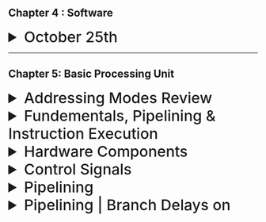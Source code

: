 


## Chapter 4 : Software

<details>
  <summary style="font-size: 30px; font-weight: 500; cursor: pointer;"> October 25th </summary>
  
![MCPA_asmp111111](../static/MPCA_ch4_1.png)

*High Level Languages build constructs* For loops, If statements, look at Python, lots of High Level Abstraction

*In Assembly you need to trace, it's harder*

**Compiler** : Program that takes High Level Constructs and converts into Assembly
- Optimizations are done at the Compiler level

**Assembly** : Takes Assembly Files, and turns it into Machine Code
- No optimizations are done, only directly translations here

Object files aren't Executable !!!

**Linker** : Link all the functions together, so that the program can be executed. *(Since the program goes Instruction by Instruction, and so everything needs to be together, including source files, library files which are already compiled object files)*

-  For EX: if I use `cos()` and don't include `<cmath>` I'll get **Linker** Error.
Now the **Executable File** from the Linker, is able to Execute

**Loader** : You can use Origins, in Assembly, which the Loader will take into account (Put labels at origin: **0x1000**, and Instructions at **0x400**)

#### Loader Header
- Loader reads the "Header" of the File for origin info, how to load it in...
- Hey Loader, we've got some libraries that might not be resolved yet... `cos()` for ex: pls know where this fn is in memory, and use it

- It's stored in memory once, and All programs using the `cos()` knows where it is, and Calls it. *(Loader Only Knows where it is)*

---

### Assembler Process

We know we've got 3 formats **J Type**, **R Type**, **I Type**

##### Two-Pass Assembler

#### First Pass

In the first pass, the assembler goes through the source code to generate all machine instructions and populate the symbol table with addresses of labels.

**Example:**
```assembly
LOOP:  ADD R1, R2
       SUB R3, R4
       JMP END
       MUL R1, R2
END:   HLT
```

In the first pass, the symbol table might look like: *(Pass 1 builds the symbol table)*

```
| Label | Address |
|-------|---------|
| LOOP  | 0000    |
| END   | 0011    |

```

#### Second Pass

During the second pass, the assembler uses the symbol table to resolve unknown branch offsets or addresses.

**Example:**
From the previous code, JMP END can now be resolved to jump to address 0011.

After the second pass, the machine code might look like:

```assembly
ADD R1, R2
SUB R3, R4
JMP 0011
MUL R1, R2
HLT
```

---



</details>


---

## Chapter 5: Basic Processing Unit

<details>
<summary style="font-size: 30px; font-weight: 500; cursor: pointer;"> Addressing Modes Review </summary>

  Addressing modes in computer architecture dictate how the instructions in a machine language program identify the data they operate upon or the destinations where they deposit results. Different addressing modes offer various ways to specify this data.

  **Immediate Mode:**

  The operand is a constant value and is present within the instruction itself. *(operand is IMMED16 here)*
  For example, in the instruction `ADD R1, 5`, the value "5" is an immediate operand.

  **Register Mode:**

  The operand is a register; the name or number of the register is given in the instruction.

  *Example:* `ADD R1, R2` adds the contents of register R2 to register R1.

  **Absolute or Direct Mode:**

  The address of the operand is given directly in the instruction.
  Example: `LOAD R1, 1000` loads the content of **memory location 1000** into register R1.

  **Indirect Mode:**

  The **address of the operand** is held in a register or memory location. The instruction specifies this register or memory location, and the actual operand is fetched from the resulting address. *(Here the operand holds an address)*

  *Example:* If R2 contains the address 2000, `LOAD R1, (R2)` loads the content of memory location 2000 into R1.

  **Indexed Mode:**

  This mode uses the sum of a base address and an index register to find the effective address.
  *Example:* If the instruction is `LOAD R1, 100(R2)` and R2 contains the value 50, then the data is loaded into R1 from memory location 150 (100 + 50).

  **Auto-increment and Auto-decrement Mode:**

  In auto-increment, after fetching the operand, the content of the register *(usually an address)* is automatically incremented. This is useful for accessing consecutive memory locations.
  In auto-decrement, the content of the register is decremented before fetching the operand.

  <br>

  *Example AUTO-INCR*: If R2 contains the address 1000, `LOAD R1, (R2)+` loads the content of memory location 1000 into R1 and then increments R2 to 1001. 

  <br>

  *EXAMPLE AUTO-DECR*
  If it was `LOAD R1, -(R2)`, R2 would first decrement to 999, then its content would be loaded into R1.

  ---

  ### Bringing it back to this Chapter:

  Every instruction cycle begins with fetching the next instruction from memory. Once fetched, the CPU decodes the instruction to determine which operation to perform and which addressing mode is used. The addressing mode will then dictate how the CPU retrieves or identifies the operands for the operation.

  **Operand Fetches**
  Based on the addressing mode, the data path will be set up differently to fetch operands!


  **Immediate Mode:** The operand data might be fetched as part of the instruction itself. Thus, the operand would be directly routed from the instruction register.

  **Direct or Absolute Mode:** The operand's address is directly specified. The CPU uses this address to fetch the operand from memory.

  **Register Mode:** The operand is in a CPU register, so no memory access is required. The data path will route data from the specified register.

  **Indexed Mode:** The CPU must add the base and index values to get the effective address. This involves the ALU in the data path to calculate the sum, and then memory is accessed using the effective address.

  **Indirect Mode:** The data path will first fetch an address from a register or memory location and then use that address to fetch the operand from memory.

  **Auto-increment/Auto-decrement Mode:** The data path fetches data from the memory address specified in a register. Then, the ALU increments (or decrements) the register's value.
</details>


  <details>
    <summary style="font-size: 30px; font-weight: 500; cursor: pointer;"> Fundementals, Pipelining & Instruction Execution</summary>

  ![xDxD](../static/MPCA_bb.png)

  proc. = processor

  **Processing Unit**
  - Executions of instructions, by the proc.
  - Functional Units of proc. how they are connected
  - Hardware for control signals (Control Unit)
  - Micro-programmed control

  ### SLOW
  One Logic Circuit taking a long time, and it's quite sequential *(NOT CONCURRENT)*

  ![wdqwdqef](../static/MPCA_6_slow.png)

  ### Much Faster *(Pipelining)*
  Way more Thruput, and in a pipeline, the "Station" *(Smaller logic circuit)* is able to process a portion of the Compute!

  **Example:** Report writing *(Abstract, Intro, Body, Conclusion)* at every stage in pipeline, one paragraph is added, and once the *Intro* Writer finishes Intro for Report #1, next cylce he can do Report #2's Intro. **THRU-PUT is 5x!!!**

  ![wdqwdqef](../static/MPCA_6_faster.png)
  ![wdqwdqef2](../static/MPCA_6_faster_1.png)
  
  **Notes**
  - In Pipeline, Stages should do equal amount of work, in a timeframe *(As our clock cycle is designed to support a whole stage/operation to preform within the single cycle)*
  - Design stages to keep clock cycle short *(Therefore, Frequency *(GHz)* gets faster, as `f = 1/l` , where `l` is clock cycle length)
  ---

  ### Instruction Executions

  We can have `n` stages, but due to Hardware limitations we usually have **5** with RISC and NIOS 2
  The **5** Steps we define, need to be as generic as possible to support the ut-most variety of instructions

  That's why some steps aren't use for certain Instructions, as that generic step isn't needed for a specific operation

  ![ix](../static/MPCA_6_i1.png)

  ![ix](../static/MPCA_6_i2.png)

  Generics:
  ![ix](../static/MPCA_6_i3.png)

</details>

<details>
  <summary style="font-size: 30px; font-weight: 500; cursor: pointer;"> Hardware Components </summary>

## Register File

"Access Circuitry" Enables 2 registers to be read in at the same time, for their contents to be available at 2 seperate outputs
- RA, and RB
- Register File has Data Input C *(Aswell as an indication to which Register File to Write in)*
- Connected with **IR** instruction register

- **Registers**: Super fast CPU memory spots.
- **Types**:
  - **Memory Access Registers**: MDR, MAR
  - **Instruction / Fetching Registers**: PC, IR
  - **Condition Registers**: Carry, Overflow, etc.
  - **Special**: Index, Stack Pointer
- **Implementation**: Registers often come in a 'register file' - a quick memory block allowing data read/write.

  ![ixr](../static/MPCA_6_r.png)

#### **Dual-ported Mem Block**

- **Concurrency**: Allows for simultaneous Read/Write
- **Complexity**: More complex hardware design to manage both ports
- **Size and Cost**: Larger / Costly
- **Applications** that require lots of simultaneous Read/Write want a **Dual-ported** mem block.

#### **Two Single-Ported Mem Blocks**

- **Synchronization**: Two single-ported may require additional synchronization.
- **Flexibility**: Two separate blocks can offer design flexibility.
- **Applications**: Dual-ported for high-speed access; two single-ported for cost-effectiveness or simpler systems.

## ALU (Arithmetic Logic Unit)

- **ALU's Role**: Processes data (both arithmetic and logical operations).
- **Hardware View**: Shows components needed for computational instructions.
- **Data Source & Destination**: Both come from the register file.
- **Notation**:
  - **[RA]** and **[RB]**: Values from registers at addresses A and B.
  - **new [RC]**: Result stored to the register at address C.
- **Immediate Values**: If a source operand is an immediate value, it's directly provided to the ALU without coming from a register.
      - Discussed in datapath, refer to *MUX B*

  ![ixalu](../static/MPCA_6_alu.png)

## Datapath

  #### Generic 5 Stages of Organization:

  ![ix5s](../static/MPCA_5_stage.png)

  #### Datapath *(From textbook)*

  ![ix](../static/MPCA_datapath.png)

#### Mux B
This MUX selects wether it uses the Immediate Value, or RB *(Inter-state register, as output for Stage 2)* for the ALU operation.
This MUX will determine the value going into **InB** in ALU.

**Examples:**
`ADD R2, R3, R4` , the ALU's InA will be RA (R3) , InB wil be RB (R4)
`ADD R2, R3, #2` , the ALU's InA will be RA (R3) , InB wil be Immediate Value (`#2`)

#### Mux Y
This is the multiplexer situated at the bottom of the diagram. It has three input choices *(indexed 0, 1, and 2)* and decides which of these inputs will pass through to the RY output based on the control input it receives:

**0** - ALU output (RZ): The output from the ALU (Arithmetic Logic Unit) after a computation is completed.

**1** - Memory data: This is the data retrieved from the memory. This would be used in operations where data is being loaded from memory.

**2** - Return address: This is typically used in subroutine calls in assembly or machine code. When a subroutine is called, the address of the next instruction *(i.e., the one to be executed after the subroutine finishes)* is saved so that the program can return to it. This is the "return address."

---

#### Data Path Examples
*With Various Addressing Modes and instructions*

TODO:

</details>

<details>
  <summary style="font-size: 30px; font-weight: 500; cursor: pointer;"> Control Signals </summary>

  **Control Signals**
  - Selects MUX inputs to guide data flow (for MuxB, MuxY)
  
  - Determines when data is written into **PC**, **IR**, 
  Register File and the memory

  - Tells the ALU, the OpCode, so ALU knows which circuit to use *(Add, Substract, Shift)*

  - Handles incoming data on *C*

  **MuxC**
  Selects IR, or LINK to be taken from Register

  ---

  **Memory Interface Control Signals**

  ![](../static/MPC_cs_1.png)

  - What address to send to mem.
  - If Load/Store, **RZ** is used
  - If we need to store from **RM** ...

  TODO: understand this

  ---

  **Instruction Address Generation**

  ![](../static/MPC_cs_2.png)

  Branch (with offset)? or goto next instruction +4

  If Instruction is a Call; 

  ---

  ### Hardwired Control

  **Hardwired** : Hardwired to support every instruction *(Derived from Truth Tables, and physical circuits)*

  ![mpc_cs_3](../static/MPC_cs_3.png)

  - Clock here is the Processor Clock, and the Step counter just counts... and resets

  - Step Counter *(goes from steps 1-5)* and repeats
  - External Inputs *(Interrupts)*

  Control Signal Gen: Takes in the Inputs & Signals, and generates *Control Signals*, to be sent to *Datapath*


  ---

  ## CISC STYLE processors

  ![mpc_cs_4](../static/MPC_cs_4.png)

  *Microprocessor* Is the control Circuit

  Bus can only have **1 driver**

  If want to read from bus, *Rin* = 1, Reading in (MUX = 1) to store into FlipFlop

  If want to write to bus, *Rout* = 1, Write to mux from FlipFlop

  **Think about it, high level**

  ![mpc_cs_5](../static/MPC_cs_5.png)

  Done in 7 Cycles, instead of 5 for risc

  **MICROPROGRAMMED** control: Software based approach to generation of signals. Easier phyiscal implementation, over hardware. *(Stores Control Words, and gives the right word to right instruction)* It's like stored in a **ROM** chip.

  ![mpc_cs_6](../static/MPC_cs_6.png)
  
  Sends the control signals per clock cycle from *Control Store*

  ---

  ### Examples:

  **Q1**

  1- GHz Clock

  Load & Store is 20% Percent of the Dynamic Instruction Count in a program

  5- Clock Cycles *(Every clock cycle, there is a fetch)*

  **Whats the frequency of Memory Access?**

  Stage 1. Fetch Instruction *(Mem Access, 1 access)*
  ...
  Stage 4. on average uses the memory by 20% *(Mem Access, 2 access for Load & Store)*

  (1 + 1 + 1 + 2 + 1) = 6 / 5 = 1.2

  On Average... 1.2 memory accesses

  *(Mem Access / Stages) * Frequency of Clock*

  (1.2 / 5) * 10^9 = 240 million memory accesses a second

  ---

  **Q2**

  ...

  Goes into program counter circuit from **RA**


  ---

  **Q3**

  Load R6, 1000(R9)

  Let's say R6 has value 4200
  R9 has value 85320

  Mem.loc: 86320 has value 75900

  R9 goes to Addr. A *RA=85320*
  R6 goes to Addr. B *RB=4200*

  **Link register** Address 31

  **ALU** will add *1000* + *RA=85320*

  **RZ** how has 86320

  Beginning of stage 4:

  **RM** has whatever is in **RB**

  RZ get's looked up, and MuxY gets back the value (75900)

  Will send it thru MuxY thru stage 4; 

  End of Stage 4, RY has 75900 *Access of Data*

---

**Q4**

```
ADD R5, R2, R3
ADD R6, R3, #20
```


R2 = 15
R3 = 25
R6 = 50


Step RA RB RZ RM RY
1. * * * * *
2. * * * * *
3. 15 25 * * * 
4. 25 50 40 25 *
5. * * 40 50 40  
6. * * 45 * * 
7. * * 45 * 45


---

Step 
</details>


<details>
  <summary style="font-size: 30px; font-weight: 500; cursor: pointer;"> Pipelining </summary>

**Pipelining** Increases thru-put:

![thru put laundry](../static/MPCA_6_1.png)

![pipelining in a computer](../static/MPCA_6_23.png)

With Pipelining, 1 Instruction is finished **EVERY** Clock Cycle

*Some Problems*
Lets say something is stored in Instruction Register,
Well on the next *TICK*, it can be over-written by new instruction being loaded in

Not good...

![pipelining in a computer](../static/MPCA_6_3.png)

**Clear Stage** so the next Instruction can use a fresh stage, Interstage Buffers become important. *All nessarcy info, should be passed along with the buffer*

TLDR: Datapath has buffers in between, for Stage Clearance and stuff

---

## Data Dependency

![Data Issues](../static/MPCA_6_4.png)

We need R1 and R2 to have loaded in the Immediate values, before being added into R3 !

So the `Add R3, R2, R1` should stall, Until R1 & R2 have been loaded in and are "available"

Then it can do the Compute, Memory and Write.

**How do we Determine a Dependency?**

Control Circuit will compare between the Interstage Buffers, and will recognize Data Dependencies and *"stall"* when necessary.

We call it a "bubble", effectively wasting 3 clock cycles


![Data Issues](../static/MPCA_6_5.png)

## STALLING IS BAD !!111!

Execution Time grows, much more than you think with this...

**Sollution**:

### Data Forwarding (Solution 1.) Hardware

Mitigation technique of Bubbling, wasting clock cycles

Here we "Skip" going into RY from RZ, into Register files... 

We can directly put RZ into MuxA Immediately instead!

![Data Issues](../static/MPCA_6_6.png)

Here the RZ goes into Input A & Input B, as we don't know which spot the Data is used in... *Into 1 and 2* so Let's do BOTH!

And the Control Circuit will choose which to use (IMMED values forwarded from RZ)

**Saves wasted clock cycles**

### Compiler NO Operations & Optimization (Solution 2.) Software

![Data Issues](../static/MPCA_6_7.png)

Compilers also handle this *(Software Approach)*
And put's NOP *No Operation* Signals 

Compiler checks if it can put some Uncorrolated stuff in the NOP, so the Operation isn't wasted... *Example: Loading something random into R10*

**Most of the time** Instructions can be filled into the NOP's thus reducing execution time.

### Memory Delays (Solution 3.) Hardware & Software

**PROBLEM** Data isn't in the Cache! *cache miss*

Sometimes when Data isn't cache, it needs to fetch from Memory which is quite slow, so everything in the pipeline is effectively waiting on this Memory Fetch.

![Data Issues](../static/MPCA_6_8.png)

![Data Issues](../static/MPCA_6_9.png)

---

Another Issue... Branching lmfao

## Branch Delays

After the branch, sometimes the PC still does #4, then #4 for the pipelining, and so in the 3rd cycle it's like OFFSET + #8 which **isn't good**

![Data Issues](../static/MPCA_6_10.png)

We need to discard the work of adding #4 to PC, twice let's say... so this is a **Branch Penalty** aka "Bubbling" so we can put NO-Operations instead.

Can we calculate the Branch Offset earlier? so we don't waste cycles??

Another *ADDER* added in Decode Stage

![Data Issues](../static/MPCA_6_11.png)
![Data Issues](../static/MPCA_6_12.png)

So in the **Decode Stage Adder** add comparator, for the Conditional Branch Comparison *Reduces Branch Penalty*

#### Branch Delay Slot

- Can put a No. Operation
- Put an un-corrolated *(data InDependent)* Instruction in the Branch Delay Slot for Optimization
  - **NEEDS TO BE an Instruction that is supposed to be executed BEFORE THE BRANCH INSTRUCTION!*

**Example**:
![Data Issues](../static/MPCA_6_13.png)

Compiler might also "Unroll" the loop, if the loop is simple enough, so we don't need to do all this Branch Instruction stuff, just go sequentially over an "Unrolled" loop.

---

### Branch Prediction

![Data Issues](../static/MPCA_6_14.png)

I'm trying to predict..

If it's unconditional, we "Predict" in the Fetch phase that it will Branch forsure...

```
A = 100

Loop Till A is 0 {
  A--
}
```

here the prediction will be correct 100 times, and in the last time it be will wrong *(Accidentally branch, when A is 0, but that's only 1 branch delay instead of like.. 101 delays)*

*First Run of the Loop* Will Predict wrong **ONCE** at the end (0 -> 1)

*Second Run of the Loop* Will Predict wrong **TWICE** 1 at the beginning & 1 at the end
(1 -> 0) then (0 -> 1)

**Build Branch Buffer Table**

Every Entry in this table (Row) is another Branch, with it's Respective Prediction and Offset.

---

### Dynamic Branch Prediciton

![Data Issues](../static/MPCA_6_15.png)

*Here there is more State involved, and this reduces the Wrong Predictions that waste clock cycles!, shortening Branch Delay*

---

### Resource Limitations

- Limited Number of Registers *(Nios 2 has like 30)*
  - We get more Data Dependency aswell if we use Less Registers...

- Cache Memory
  - Stage 1: Read from Cache  
  - Stage 4: Also want's to use the Memory at the same time! *(LOAD & STORE)*

  - **Cache** is divided in 2 Halfs:
    - 1/2 Instructions (Stage 1)
    - 2/2 Data (Stage 4)

---

**For: Non-pipelined Processors**

N. Instructions
R. Clock Rate *(1 GHz)*
S. Average Number of Cycles for Fetch & Execute *(N STAGES)*

`T = ( N*S ) / R`
T. Is Time

`Pnp = R / S`
Pnp. Amount of Instructions executed within a Cycle *(INSTRUCTION THROUGHPUT)*


### Preformance Evaluation

![Data Issues](../static/MPCA_6_16.png)


*ALU* Stage is usually the slowest, so we need to design our Clock Rate, with this slowest stage!

*Every Stage* needs to do a substantial amount of work!

![Data Issues](../static/MPCA_6_17.png)

**Some companies**:

- Since ALU takes lots of time, Some Companies will Actually Pipeline the ALU itself! *Intel can do like 14 stages, but this includes ALU sub-stages*

</details>

<details>
  <summary style="font-size: 30px; font-weight: 500; cursor: pointer;"> Pipelining | Branch Delays on</summary>

Pipelining IN CISC:

- Core 2, Core i7 go up to 17 Stages

#### Summary

- Pipelining increases Through-Put

</details>